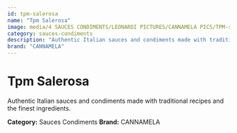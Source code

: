 ```yaml
---
id: tpm-salerosa
name: "Tpm Salerosa"
image: media/4 SAUCES CONDIMENTS/LEONARDI PICTURES/CANNAMELA PICS/TPM-salerosa.jpg
category: sauces-condiments
description: "Authentic Italian sauces and condiments made with traditional recipes and the finest ingredients."
brand: "CANNAMELA"
---
```


# Tpm Salerosa

Authentic Italian sauces and condiments made with traditional recipes and the finest ingredients.

**Category:** Sauces Condiments
**Brand:** CANNAMELA
